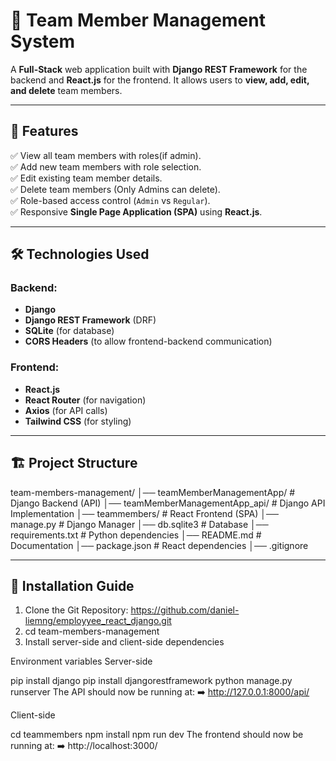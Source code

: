 # 🏢 Team Member Management System

A **Full-Stack** web application built with **Django REST Framework** for the backend and **React.js** for the frontend. It allows users to **view, add, edit, and delete** team members.

---

## 🚀 Features

✅ View all team members with roles(if admin).  
✅ Add new team members with role selection.  
✅ Edit existing team member details.  
✅ Delete team members (Only Admins can delete).  
✅ Role-based access control (`Admin` vs `Regular`).  
✅ Responsive **Single Page Application (SPA)** using **React.js**.  

---

## 🛠️ Technologies Used

### **Backend:**
- **Django** 
- **Django REST Framework** (DRF) 
- **SQLite** (for database)
- **CORS Headers** (to allow frontend-backend communication)

### **Frontend:**
- **React.js** 
- **React Router** (for navigation)
- **Axios** (for API calls)
- **Tailwind CSS** (for styling)

---

## 🏗️ Project Structure
team-members-management/ │── teamMemberManagementApp/ # Django Backend (API) │── teamMemberManagementApp_api/ # Django API Implementation │── teammembers/ # React Frontend (SPA) │── manage.py # Django Manager │── db.sqlite3 # Database │── requirements.txt # Python dependencies │── README.md # Documentation │── package.json # React dependencies │── .gitignore



---

## 🔧 Installation Guide

1. Clone the Git Repository: https://github.com/daniel-liemng/employyee_react_django.git
2. cd team-members-management
3. Install server-side and client-side dependencies

Environment variables
Server-side


pip install django
pip install djangorestframework
python manage.py runserver
The API should now be running at:
➡️ http://127.0.0.1:8000/api/

Client-side

cd teammembers
npm install
npm run dev
The frontend should now be running at:
➡️ http://localhost:3000/

